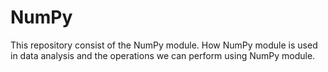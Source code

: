 # NumPy
This repository consist of the NumPy module. How NumPy module is used in data analysis and the operations we can perform using NumPy module.
